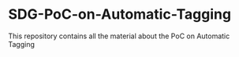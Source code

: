 # SDG-PoC-on-Automatic-Tagging
This repository contains all the material about the PoC on Automatic Tagging 
